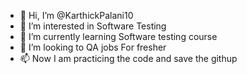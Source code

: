 - 👋 Hi, I’m @KarthickPalani10
- 👀 I’m interested in Software Testing
- 🌱 I’m currently learning Software testing course
- 💞️ I’m looking to QA jobs For fresher
- 📫 Now I am practicing the code and save the githup

<!---
KarthickPalani10/KarthickPalani10 is a ✨ special ✨ repository because its Become a Software tester appears on your GitHub profile.
You can click the Preview link to take a look at your changes.
--->
